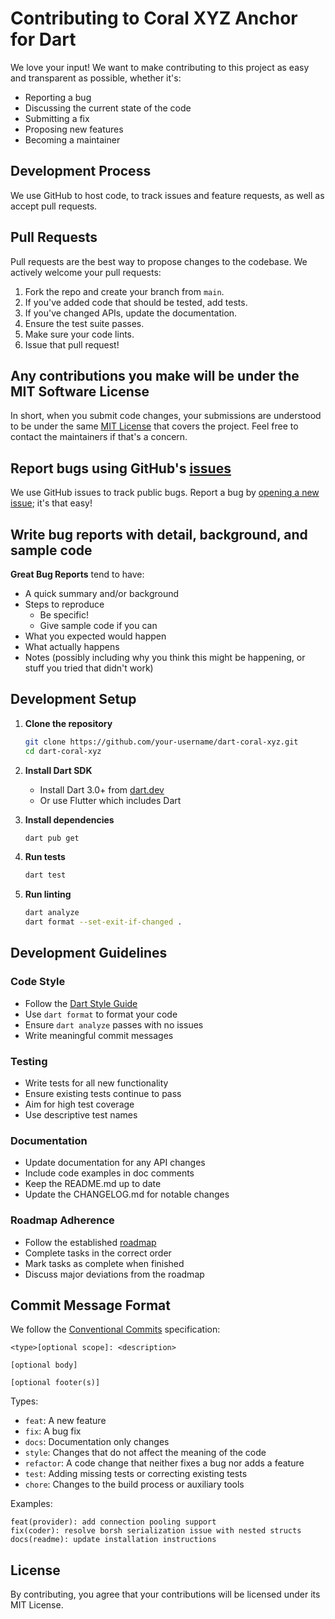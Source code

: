 # Contributing to Coral XYZ Anchor for Dart

We love your input! We want to make contributing to this project as easy and transparent as possible, whether it's:

- Reporting a bug
- Discussing the current state of the code
- Submitting a fix
- Proposing new features
- Becoming a maintainer

## Development Process

We use GitHub to host code, to track issues and feature requests, as well as accept pull requests.

## Pull Requests

Pull requests are the best way to propose changes to the codebase. We actively welcome your pull requests:

1. Fork the repo and create your branch from `main`.
2. If you've added code that should be tested, add tests.
3. If you've changed APIs, update the documentation.
4. Ensure the test suite passes.
5. Make sure your code lints.
6. Issue that pull request!

## Any contributions you make will be under the MIT Software License

In short, when you submit code changes, your submissions are understood to be under the same [MIT License](http://choosealicense.com/licenses/mit/) that covers the project. Feel free to contact the maintainers if that's a concern.

## Report bugs using GitHub's [issues](https://github.com/your-username/dart-coral-xyz/issues)

We use GitHub issues to track public bugs. Report a bug by [opening a new issue](https://github.com/your-username/dart-coral-xyz/issues/new); it's that easy!

## Write bug reports with detail, background, and sample code

**Great Bug Reports** tend to have:

- A quick summary and/or background
- Steps to reproduce
  - Be specific!
  - Give sample code if you can
- What you expected would happen
- What actually happens
- Notes (possibly including why you think this might be happening, or stuff you tried that didn't work)

## Development Setup

1. **Clone the repository**

   ```bash
   git clone https://github.com/your-username/dart-coral-xyz.git
   cd dart-coral-xyz
   ```

2. **Install Dart SDK**

   - Install Dart 3.0+ from [dart.dev](https://dart.dev/get-dart)
   - Or use Flutter which includes Dart

3. **Install dependencies**

   ```bash
   dart pub get
   ```

4. **Run tests**

   ```bash
   dart test
   ```

5. **Run linting**
   ```bash
   dart analyze
   dart format --set-exit-if-changed .
   ```

## Development Guidelines

### Code Style

- Follow the [Dart Style Guide](https://dart.dev/guides/language/effective-dart/style)
- Use `dart format` to format your code
- Ensure `dart analyze` passes with no issues
- Write meaningful commit messages

### Testing

- Write tests for all new functionality
- Ensure existing tests continue to pass
- Aim for high test coverage
- Use descriptive test names

### Documentation

- Update documentation for any API changes
- Include code examples in doc comments
- Keep the README.md up to date
- Update the CHANGELOG.md for notable changes

### Roadmap Adherence

- Follow the established [roadmap](roadmap.md)
- Complete tasks in the correct order
- Mark tasks as complete when finished
- Discuss major deviations from the roadmap

## Commit Message Format

We follow the [Conventional Commits](https://www.conventionalcommits.org/) specification:

```
<type>[optional scope]: <description>

[optional body]

[optional footer(s)]
```

Types:

- `feat`: A new feature
- `fix`: A bug fix
- `docs`: Documentation only changes
- `style`: Changes that do not affect the meaning of the code
- `refactor`: A code change that neither fixes a bug nor adds a feature
- `test`: Adding missing tests or correcting existing tests
- `chore`: Changes to the build process or auxiliary tools

Examples:

```
feat(provider): add connection pooling support
fix(coder): resolve borsh serialization issue with nested structs
docs(readme): update installation instructions
```

## License

By contributing, you agree that your contributions will be licensed under its MIT License.
